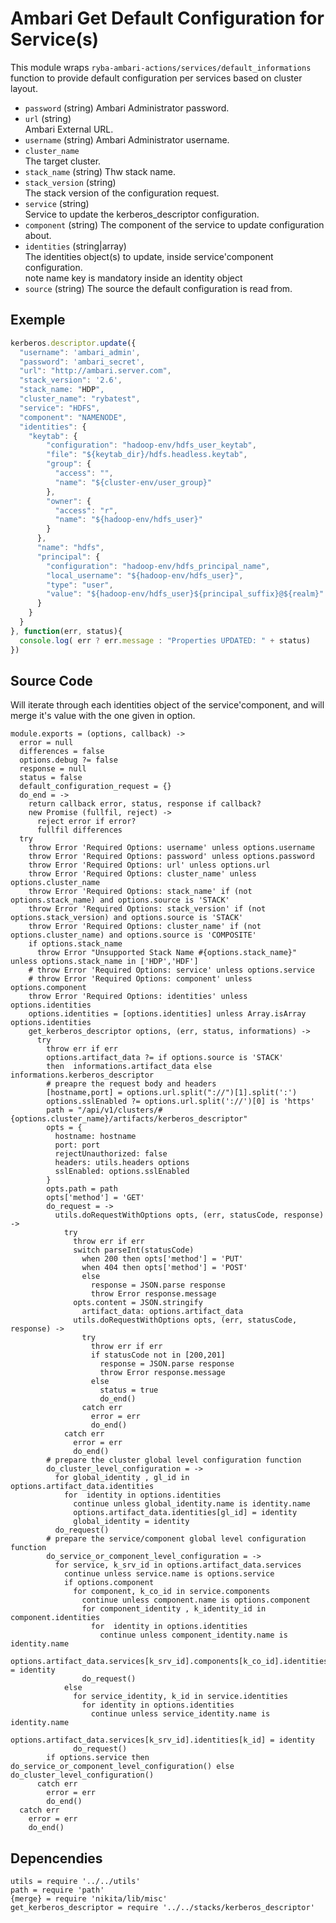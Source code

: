 
# Ambari Get Default Configuration for Service(s)

This module wraps `ryba-ambari-actions/services/default_informations` function
to provide default configuration per services based on cluster layout.

* `password` (string)
  Ambari Administrator password.
* `url` (string)   
  Ambari External URL.
* `username` (string)
  Ambari Administrator username.
* `cluster_name`   
  The target cluster.
* `stack_name` (string)
  Thw stack name.
* `stack_version` (string)   
  The stack version of the configuration request.
* `service` (string)   
  Service to update the kerberos_descriptor configuration.   
* `component` (string)
  The component of the service to update configuration about.   
* `identities` (string|array)   
  The identities object(s) to update, inside service'component configuration.   
  note name key is mandatory inside an identity object   
* `source` (string)
  The source the default configuration is read from.   


## Exemple

```js
kerberos.descriptor.update({
  "username": 'ambari_admin',
  "password": 'ambari_secret',
  "url": "http://ambari.server.com",
  "stack_version": '2.6',
  "stack_name: "HDP",
  "cluster_name": "rybatest",
  "service": "HDFS",
  "component": "NAMENODE",
  "identities": {
    "keytab": {
        "configuration": "hadoop-env/hdfs_user_keytab",
        "file": "${keytab_dir}/hdfs.headless.keytab",
        "group": {
          "access": "",
          "name": "${cluster-env/user_group}"
        },
        "owner": {
          "access": "r",
          "name": "${hadoop-env/hdfs_user}"
        }
      },
      "name": "hdfs",
      "principal": {
        "configuration": "hadoop-env/hdfs_principal_name",
        "local_username": "${hadoop-env/hdfs_user}",
        "type": "user",
        "value": "${hadoop-env/hdfs_user}${principal_suffix}@${realm}"
      }
    }
  }
}, function(err, status){
  console.log( err ? err.message : "Properties UPDATED: " + status)
})
```

## Source Code
Will iterate through each identities object of the service'component, and will merge
it's value with the one given in option.

    module.exports = (options, callback) ->
      error = null
      differences = false
      options.debug ?= false
      response = null
      status = false
      default_configuration_request = {}
      do_end = ->
        return callback error, status, response if callback?
        new Promise (fullfil, reject) ->
          reject error if error?
          fullfil differences
      try
        throw Error 'Required Options: username' unless options.username
        throw Error 'Required Options: password' unless options.password
        throw Error 'Required Options: url' unless options.url
        throw Error 'Required Options: cluster_name' unless options.cluster_name
        throw Error 'Required Options: stack_name' if (not options.stack_name) and options.source is 'STACK'
        throw Error 'Required Options: stack_version' if (not options.stack_version) and options.source is 'STACK'
        throw Error 'Required Options: cluster_name' if (not options.cluster_name) and options.source is 'COMPOSITE'
        if options.stack_name
          throw Error "Unsupported Stack Name #{options.stack_name}" unless options.stack_name in ['HDP','HDF']
        # throw Error 'Required Options: service' unless options.service
        # throw Error 'Required Options: component' unless options.component
        throw Error 'Required Options: identities' unless options.identities
        options.identities = [options.identities] unless Array.isArray options.identities
        get_kerberos_descriptor options, (err, status, informations) ->
          try
            throw err if err
            options.artifact_data ?= if options.source is 'STACK'
            then  informations.artifact_data else informations.kerberos_descriptor
            # preapre the request body and headers
            [hostname,port] = options.url.split("://")[1].split(':')
            options.sslEnabled ?= options.url.split('://')[0] is 'https'
            path = "/api/v1/clusters/#{options.cluster_name}/artifacts/kerberos_descriptor"
            opts = {
              hostname: hostname
              port: port
              rejectUnauthorized: false
              headers: utils.headers options
              sslEnabled: options.sslEnabled
            }
            opts.path = path
            opts['method'] = 'GET'
            do_request = ->
              utils.doRequestWithOptions opts, (err, statusCode, response) ->
                try
                  throw err if err
                  switch parseInt(statusCode)
                    when 200 then opts['method'] = 'PUT'
                    when 404 then opts['method'] = 'POST'
                    else                    
                      response = JSON.parse response
                      throw Error response.message
                  opts.content = JSON.stringify
                    artifact_data: options.artifact_data
                  utils.doRequestWithOptions opts, (err, statusCode, response) ->
                    try
                      throw err if err
                      if statusCode not in [200,201]
                        response = JSON.parse response
                        throw Error response.message
                      else
                        status = true
                        do_end()
                    catch err
                      error = err
                      do_end()
                catch err
                  error = err
                  do_end()
            # prepare the cluster global level configuration function
            do_cluster_level_configuration = ->
              for global_identity , gl_id in options.artifact_data.identities
                for  identity in options.identities
                  continue unless global_identity.name is identity.name
                  options.artifact_data.identities[gl_id] = identity
                  global_identity = identity
              do_request()
            # prepare the service/component global level configuration function
            do_service_or_component_level_configuration = ->
              for service, k_srv_id in options.artifact_data.services
                continue unless service.name is options.service
                if options.component
                  for component, k_co_id in service.components
                    continue unless component.name is options.component
                    for component_identity , k_identity_id in component.identities
                      for  identity in options.identities
                        continue unless component_identity.name is identity.name
                        options.artifact_data.services[k_srv_id].components[k_co_id].identities[k_identity_id] = identity
                    do_request()
                else
                  for service_identity, k_id in service.identities
                    for identity in options.identities
                      continue unless service_identity.name is identity.name
                      options.artifact_data.services[k_srv_id].identities[k_id] = identity
                  do_request()
            if options.service then do_service_or_component_level_configuration() else do_cluster_level_configuration()
          catch err
            error = err
            do_end()
      catch err
        error = err
        do_end()

## Depencendies

    utils = require '../../utils'
    path = require 'path'
    {merge} = require 'nikita/lib/misc'
    get_kerberos_descriptor = require '../../stacks/kerberos_descriptor'
